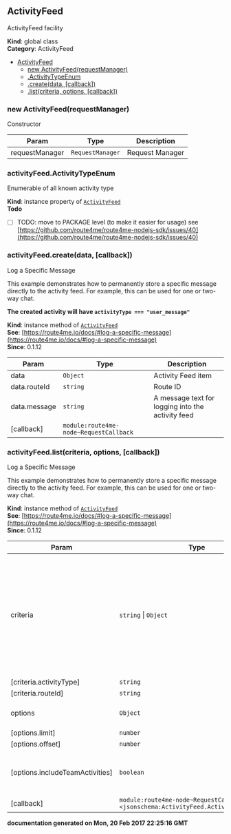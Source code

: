 <a name="ActivityFeed"></a>

## ActivityFeed
ActivityFeed facility

**Kind**: global class  
**Category**: ActivityFeed  

* [ActivityFeed](#ActivityFeed)
    * [new ActivityFeed(requestManager)](#new_ActivityFeed_new)
    * [.ActivityTypeEnum](#ActivityFeed+ActivityTypeEnum)
    * [.create(data, [callback])](#ActivityFeed+create)
    * [.list(criteria, options, [callback])](#ActivityFeed+list)

<a name="new_ActivityFeed_new"></a>

### new ActivityFeed(requestManager)
Constructor


| Param | Type | Description |
| --- | --- | --- |
| requestManager | <code>RequestManager</code> | Request Manager |

<a name="ActivityFeed+ActivityTypeEnum"></a>

### activityFeed.ActivityTypeEnum
Enumerable of all known activity type

**Kind**: instance property of <code>[ActivityFeed](#ActivityFeed)</code>  
**Todo**

- [ ] TODO: move to PACKAGE level (to make it easier for usage) see [https://github.com/route4me/route4me-nodejs-sdk/issues/40](https://github.com/route4me/route4me-nodejs-sdk/issues/40)

<a name="ActivityFeed+create"></a>

### activityFeed.create(data, [callback])
Log a Specific Message

This example demonstrates how to permanently store a specific message
directly to the activity feed. For example, this can be used for one or
two-way chat.

**The created activity will have `activityType === "user_message"`**

**Kind**: instance method of <code>[ActivityFeed](#ActivityFeed)</code>  
**See**: [https://route4me.io/docs/#log-a-specific-message](https://route4me.io/docs/#log-a-specific-message)  
**Since**: 0.1.12  

| Param | Type | Description |
| --- | --- | --- |
| data | <code>Object</code> | Activity Feed item |
| data.routeId | <code>string</code> | Route ID |
| data.message | <code>string</code> | A message text for logging into the activity feed |
| [callback] | <code>module:route4me-node~RequestCallback</code> |  |

<a name="ActivityFeed+list"></a>

### activityFeed.list(criteria, options, [callback])
Log a Specific Message

This example demonstrates how to permanently store a specific message
directly to the activity feed. For example, this can be used for one or
two-way chat.

**Kind**: instance method of <code>[ActivityFeed](#ActivityFeed)</code>  
**See**: [https://route4me.io/docs/#log-a-specific-message](https://route4me.io/docs/#log-a-specific-message)  
**Since**: 0.1.12  

| Param | Type | Default | Description |
| --- | --- | --- | --- |
| criteria | <code>string</code> &#124; <code>Object</code> |  | Criteria for event filter. Depending on type will be considered as: * `string` - criteria is a string representation of [Activity type](ActivityTypeEnum) * `Object` - criteria is a set of filters, see below |
| [criteria.activityType] | <code>string</code> |  | [Activity type](ActivityTypeEnum) |
| [criteria.routeId] | <code>string</code> |  | Route ID |
| options | <code>Object</code> |  | Options for activity search |
| [options.limit] | <code>number</code> |  | List limit |
| [options.offset] | <code>number</code> |  | List offset |
| [options.includeTeamActivities] | <code>boolean</code> | <code>false</code> | Indicate, whether team activities should be included |
| [callback] | <code>module:route4me-node~RequestCallback.&lt;jsonschema:ActivityFeed.ActivityFeedResult&gt;</code> |  |  |

**documentation generated on Mon, 20 Feb 2017 22:25:16 GMT**
